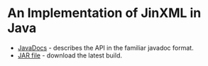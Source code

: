 # An Implementation of JinXML in Java

* [JavaDocs](java/docs) - describes the API in the familiar javadoc format.
* [JAR file](java/jarfiles/jinxml*.jar) - download the latest build.
